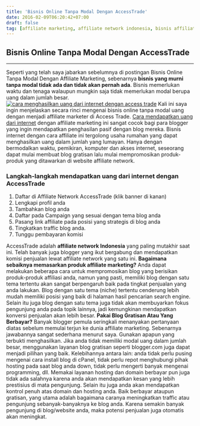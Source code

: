 ```yaml
---
title: 'Bisnis Online Tanpa Modal Dengan AccessTrade'
date: 2016-02-09T06:20:42+07:00
draft: false
tag: [affiliate marketing, affiliate network indonesia, bisnis affiliate, bisnis affiliate marketing, bisnis online, bisnis online tanpa modal, cara mendapatkan uang dari internet, Info, uang internet]
---
```

## Bisnis Online Tanpa Modal Dengan AccessTrade
----
Seperti yang telah saya jabarkan sebelumnya di postingan Bisnis Online Tanpa Modal Dengan Affiliate Marketing, sebenarnya **bisnis yang murni tanpa modal tidak ada dan tidak akan pernah ada**. Bisnis memerlukan waktu dan tenaga walaupun mungkin saja tidak memerlukan modal berupa uang dalam jumlah besar. [![cara menghasilkan uang dari internet dengan access trade](http://ad.accesstrade.co.id/c20ad4d76fe97759aa27a0c99bff6710/160x600.gif)](http://click.accesstrade.co.id/adv.php?rk=00000m00026y) Kali ini saya ingin menjelaskan secara rinci mengenai bisnis online tanpa modal uang dengan menjadi affiliate marketer di Access Trade. [Cara mendapatkan uang dari internet](/tag/cara-mendapatkan-uang-dari-internet) dengan affiliate marketing ini sangat cocok bagi para blogger yang ingin mendapatkan penghasilan pasif dengan blog mereka. Bisnis internet dengan cara affiliate ini tergolong usaha rumahan yang dapat menghasilkan uang dalam jumlah yang lumayan. Hanya dengan bermodalkan waktu, pemikiran, komputer dan akses internet, seseorang dapat mulai membuat blog gratisan lalu mulai mempromosikan produk-produk yang ditawarkan di website affiliate network.

### Langkah-langkah mendapatkan uang dari internet dengan AccessTrade

1.  Daftar di Affiliate Network AccessTrade (klik banner di kanan)
2.  Lengkapi profil anda
3.  Tambahkan blog anda
4.  Daftar pada Campaign yang sesuai dengan tema blog anda
5.  Pasang link affiliate pada posisi yang strategis di blog anda
6.  Tingkatkan traffic blog anda.
7.  Tunggu pembayaran komisi

AccessTrade adalah **affiliate network Indonesia** yang paling mutakhir saat ini. Telah banyak juga blogger yang ikut bergabung dan mendapatkan komisi penjualan lewat affiliate network yang satu ini. **Bagaimana sebaiknya memasarkan produk affiliate marketing?** Anda dapat melakukan beberapa cara untuk mempromosikan blog yang berisikan produk-produk affiliasi anda, namun yang pasti, memiliki blog dengan satu tema tertentu akan sangat berpengaruh baik pada tingkat penjualan yang anda lakukan. Blog dengan satu tema (niche) tertentu cenderung lebih mudah memiliki posisi yang baik di halaman hasil pencarian search engine. Selain itu juga blog dengan satu tema juga tidak akan membuyarkan fokus pengunjung anda pada topik lainnya, jadi kemungkinan mendapatkan konversi penjualan akan lebih besar. **Pakai Blog Gratisan Atau Yang Berbayar?** Banyak blogger pemula seringkali menanyakan pertanyaan diatas sebelum memulai terjun ke dunia affiliate marketing. Sebenarnya jawabannya sangat sederhana menurut saya. Gunakan apapun yang terbukti menghasilkan. Jika anda tidak memiliki modal uang dalam jumlah besar, menggunakan layanan blog gratisan seperti blogger.com juga dapat menjadi pilihan yang baik. Kelebihannya antara lain: anda tidak perlu pusing mengenai cara install blog di cPanel, tidak perlu repot menghubungi pihak hosting pada saat blog anda down, tidak perlu mengerti banyak mengenai programming, dll. Memakai layanan hosting dan domain berbayar pun juga tidak ada salahnya karena anda akan mendapatkan kesan yang lebih prestisius di mata pengunjung. Selain itu juga anda akan mendapatkan kontrol penuh atas domain dan hosting anda. Baik berbayar ataupun gratisan, yang utama adalah bagaimana caranya meningkatkan traffic atau pengunjung sebanyak-banyaknya ke blog anda. Karena semakin banyak pengunjung di blog/website anda, maka potensi penjualan juga otomatis akan meningkat.